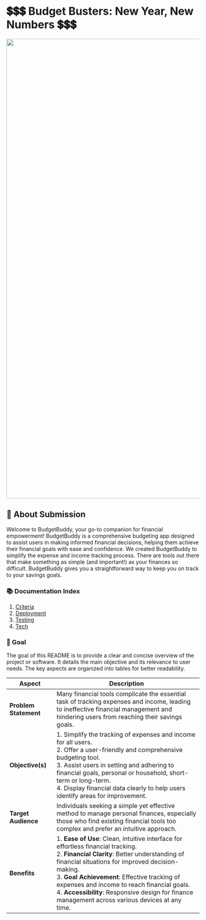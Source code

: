 # 💲💲💲 Budget Busters: New Year, New Numbers 💲💲💲
<p align="center">
  <img src="https://res.cloudinary.com/djdefbnij/image/upload/v1705314715/Hackathons/Screenshot_2024-01-15_at_10.27.38_rc7lor.png" alt="BudgetBustersBanner" width="1200"/>
</p>

## 📄 About Submission

Welcome to BudgetBuddy, your go-to companion for financial empowerment! BudgetBuddy is a comprehensive budgeting app designed to assist users in making informed financial decisions, helping them achieve their financial goals with ease and confidence. We created BudgetBuddy to simplify the expense and income tracking process. There are tools out there that make something as simple (and important!) as your finances so difficult. BudgetBuddy gives you a straightforward way to keep you on track to your savings goals.

### 📚 Documentation Index

1. [Criteria](./criteria/criteria.md)
2. [Deployment](./deploymet/deployment.md)
3. [Testing](./testing/testing.md)
4. [Tech](./tech/tech.md)

### 🎯 Goal

The goal of this README is to provide a clear and concise overview of the project or software. It details the main objective and its relevance to user needs. The key aspects are organized into tables for better readability.

| Aspect         | Description |
| -------------- | ----------- |
| **Problem Statement** | Many financial tools complicate the essential task of tracking expenses and income, leading to ineffective financial management and hindering users from reaching their savings goals. |
| **Objective(s)** | 1. Simplify the tracking of expenses and income for all users.<br>2. Offer a user-friendly and comprehensive budgeting tool.<br>3. Assist users in setting and adhering to financial goals, personal or household, short-term or long-term.<br>4. Display financial data clearly to help users identify areas for improvement. |
| **Target Audience** | Individuals seeking a simple yet effective method to manage personal finances, especially those who find existing financial tools too complex and prefer an intuitive approach. |
| **Benefits** | 1. **Ease of Use**: Clean, intuitive interface for effortless financial tracking.<br>2. **Financial Clarity**: Better understanding of financial situations for improved decision-making.<br>3. **Goal Achievement**: Effective tracking of expenses and income to reach financial goals.<br>4. **Accessibility**: Responsive design for finance management across various devices at any time. |
